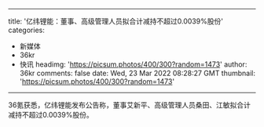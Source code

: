 
---
title: '亿纬锂能：董事、高级管理人员拟合计减持不超过0.0039%股份'
categories: 
 - 新媒体
 - 36kr
 - 快讯
headimg: 'https://picsum.photos/400/300?random=1473'
author: 36kr
comments: false
date: Wed, 23 Mar 2022 08:28:27 GMT
thumbnail: 'https://picsum.photos/400/300?random=1473'
---

<div>   
36氪获悉，亿纬锂能发布公告称，董事艾新平、高级管理人员桑田、江敏拟合计减持不超过0.0039%股份。  
</div>
            